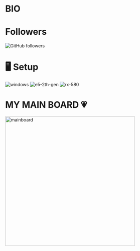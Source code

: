# BIO

# Followers
<img alt="GitHub followers" src="https://img.shields.io/github/followers/zack3rsgroup?style=flat&logo=github">

# 🖥️ Setup
![windows](https://img.shields.io/badge/Windows_10_Pro-0078D6?style=for-the-badge&logo=windows&logoColor=white)
![e5-2th-gen](https://img.shields.io/badge/Intel_Xeon_E5_2689_Dual-0071C5?style=for-the-badge&logo=intel&logoColor=white)
![rx-580](https://img.shields.io/badge/AMD_RX_580-76B900?style=for-the-badge&logo=amd&logoColor=white)
# MY MAIN BOARD 💗 
<img width="413" height="411" alt="mainboard" src="https://github.com/user-attachments/assets/ee7787e1-473b-400c-8803-85ed0f71206c" />
